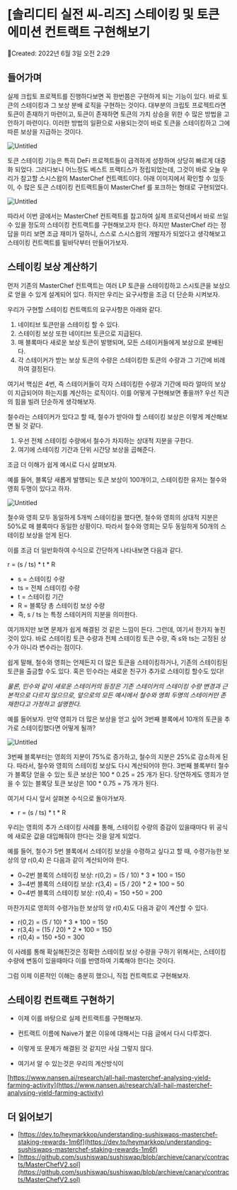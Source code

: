 # [솔리디티 실전 씨-리즈] 스테이킹 및 토큰 에미션 컨트랙트 구현해보기

Created: 2022년 6월 3일 오전 2:29

## 들어가며

실제 크립토 프로젝트를 진행하다보면 꼭 한번쯤은 구현하게 되는 기능이 있다. 바로 토큰의 스테이킹과 그 보상 분배 로직을 구현하는 것이다. 대부분의 크립토 프로젝트라면 토큰이 존재하기 마련이고, 토큰이 존재하면 토큰의 가치 상승을 위한 수 많은 방법을 고안하기 마련이다. 이러한 방법의 일환으로 사용되는것이 바로 토큰을 스테이킹하고 그에 따른 보상을 지급하는 것이다.

![Untitled](%5B%E1%84%89%E1%85%A9%E1%86%AF%E1%84%85%E1%85%B5%E1%84%83%E1%85%B5%E1%84%90%E1%85%B5%20%E1%84%89%E1%85%B5%E1%86%AF%E1%84%8C%E1%85%A5%E1%86%AB%20%E1%84%8A%E1%85%B5-%E1%84%85%E1%85%B5%E1%84%8C%E1%85%B3%5D%20%E1%84%89%E1%85%B3%E1%84%90%E1%85%A6%E1%84%8B%E1%85%B5%E1%84%8F%E1%85%B5%E1%86%BC%20%E1%84%86%E1%85%B5%E1%86%BE%20%E1%84%90%E1%85%A9%E1%84%8F%E1%85%B3%E1%86%AB%20%E1%84%8B%E1%85%A6%E1%84%86%20b04c18ff85754fa0b0e94967a525c511/Untitled.png)

토큰 스테이킹 기능은 특히 DeFi 프로젝트들이 급격하게 성장하며 상당히 빠르게 대중화 되었다. 그러다보니 어느정도 베스트 프랙티스가 정립되었는데, 그것이 바로 오늘 우리가 참고할 스시스왑의 MasterChef 컨트랙트이다. 아래 이미지에서 확인할 수 있듯이, 수 많은 토큰 스테이킹 컨트랙트들이 MasterChef 를 포크하는 형태로 구현되었다. 

![Untitled](%5B%E1%84%89%E1%85%A9%E1%86%AF%E1%84%85%E1%85%B5%E1%84%83%E1%85%B5%E1%84%90%E1%85%B5%20%E1%84%89%E1%85%B5%E1%86%AF%E1%84%8C%E1%85%A5%E1%86%AB%20%E1%84%8A%E1%85%B5-%E1%84%85%E1%85%B5%E1%84%8C%E1%85%B3%5D%20%E1%84%89%E1%85%B3%E1%84%90%E1%85%A6%E1%84%8B%E1%85%B5%E1%84%8F%E1%85%B5%E1%86%BC%20%E1%84%86%E1%85%B5%E1%86%BE%20%E1%84%90%E1%85%A9%E1%84%8F%E1%85%B3%E1%86%AB%20%E1%84%8B%E1%85%A6%E1%84%86%20b04c18ff85754fa0b0e94967a525c511/Untitled%201.png)

따라서 이번 글에서는 MasterChef 컨트랙트를 참고하여 실제 프로덕션에서 바로 쓰일 수 있을 정도의 스테이킹 컨트랙트를 구현해보고자 한다. 하지만 MasterChef 라는 정답을 미리 보면 조금 재미가 덜하니, 스스로 스시스왑의 개발자가 되었다고 생각해보고 스테이킹 컨트랙트를 밑바닥부터 만들어가보자.

## 스테이킹 보상 계산하기

먼저 기존의 MasterChef 컨트랙트는 여러 LP 토큰을 스테이킹하고 스시토큰을 보상으로 얻을 수 있게 설계되어 있다. 하지만 우리는 요구사항을 조금 더 단순화 시켜보자.

우리가 구현할 스테이킹 컨트랙트의 요구사항은 아래와 같다.

1. 네이티브 토큰만을 스테이킹 할 수 있다.
2. 스테이킹 보상 또한 네이티브 토큰으로 지급된다. 
3. 매 블록마다 새로운 보상 토큰이 발행되며, 모든 스테이커들에게 보상으로 분배된다.
4. 각 스테이커가 받는 보상 토큰의 수량은 스테이킹한 토큰의 수량과 그 기간에 비례하여 결정된다.

여기서 핵심은 4번, 즉 스테이커들이 각자 스테이킹한 수량과 기간에 따라 얼마의 보상이 지급되어야 하는지를 계산하는 로직이다. 이를 어떻게 구현해보면 좋을까? 우선 직관의 힘을 빌려 단순하게 생각해보자.

철수라는 스테이커가 있다고 할 때, 철수가 받아야 할 스테이킹 보상은 이렇게 계산해보면 될 것 같다.

1. 우선 전체 스테이킹 수량에서 철수가 차지하는 상대적 지분을 구한다.
2. 여기에 스테이킹 기간과 단위 시간당 보상을 곱해준다. 

조금 더 이해가 쉽게 예시로 다시 살펴보자.

예를 들어, 블록당 새롭게 발행되는 토큰 보상이 100개이고, 스테이킹한 유저는 철수와 영희 두명이 있다고 하자.

![Untitled](%5B%E1%84%89%E1%85%A9%E1%86%AF%E1%84%85%E1%85%B5%E1%84%83%E1%85%B5%E1%84%90%E1%85%B5%20%E1%84%89%E1%85%B5%E1%86%AF%E1%84%8C%E1%85%A5%E1%86%AB%20%E1%84%8A%E1%85%B5-%E1%84%85%E1%85%B5%E1%84%8C%E1%85%B3%5D%20%E1%84%89%E1%85%B3%E1%84%90%E1%85%A6%E1%84%8B%E1%85%B5%E1%84%8F%E1%85%B5%E1%86%BC%20%E1%84%86%E1%85%B5%E1%86%BE%20%E1%84%90%E1%85%A9%E1%84%8F%E1%85%B3%E1%86%AB%20%E1%84%8B%E1%85%A6%E1%84%86%20b04c18ff85754fa0b0e94967a525c511/Untitled%202.png)

철수와 영희 모두 동일하게 5개씩 스테이킹을 했다면, 철수와 영희의 상대적 지분은 50%로 매 블록마다 동일한 상황이다. 따라서 철수와 영희는 모두 동일하게 50개의 스테이킹 보상을 얻게 된다. 

이를 조금 더 일반화하여 수식으로 간단하게 나타내보면 다음과 같다.

r = (s / ts) * t * R

- s = 스테이킹 수량
- ts = 전체 스테이킹 수량
- t = 스테이킹 기간
- R = 블록당 총 스테이킹 보상 수량
- 즉, s / ts 는 특정 스테이커의 지분을 의미한다.

여기까지만 보면 문제가 쉽게 해결된 것 같은 느낌이 든다. 그런데, 여기서 한가지 놓친것이 있다. 바로 스테이킹 토큰 수량과 전체 스테이킹 토큰 수량, 즉 s와 ts는 고정된 상수가 아니라 변수라는 점이다.

쉽게 말해, 철수와 영희는 언제든지 더 많은 토큰을 스테이킹하거나, 기존의 스테이킹된 토큰을 출금할 수도 있다. 혹은 민수라는 새로운 친구가 추가로 스테이킹 할수도 있다!

*물론, 민수와 같이 새로운 스테이커의 등장은 기존 스테이커의 스테이킹 수량 변경과 근본적으로 다르지 않으므로, 앞으로의 모든 예시에서 철수와 영희 두명의 스테이커만 존재한다고 가정하고 설명한다.*

예를 들어보자. 만약 영희가 더 많은 보상을 얻고 싶어 3번째 블록에서 10개의 토큰을 추가로 스테이킹했다면 어떻게 될까?

![Untitled](%5B%E1%84%89%E1%85%A9%E1%86%AF%E1%84%85%E1%85%B5%E1%84%83%E1%85%B5%E1%84%90%E1%85%B5%20%E1%84%89%E1%85%B5%E1%86%AF%E1%84%8C%E1%85%A5%E1%86%AB%20%E1%84%8A%E1%85%B5-%E1%84%85%E1%85%B5%E1%84%8C%E1%85%B3%5D%20%E1%84%89%E1%85%B3%E1%84%90%E1%85%A6%E1%84%8B%E1%85%B5%E1%84%8F%E1%85%B5%E1%86%BC%20%E1%84%86%E1%85%B5%E1%86%BE%20%E1%84%90%E1%85%A9%E1%84%8F%E1%85%B3%E1%86%AB%20%E1%84%8B%E1%85%A6%E1%84%86%20b04c18ff85754fa0b0e94967a525c511/Untitled%203.png)

3번째 블록부터는 영희의 지분이 75%로 증가하고, 철수의 지분은 25%로 감소하게 된다. 따라서, 철수와 영희의 스테이킹 보상도 다시 계산되어야 한다. 3번째 블록부터 철수가 블록당 얻을 수 있는 토큰 보상은 100 * 0.25 = 25 개가 된다. 당연하게도 영희가 얻을 수 있는 블록당 토큰 보상은 100 * 0.75 = 75 개가 된다.

여기서 다시 앞서 살펴본 수식으로 돌아가보자.

- r = (s / ts) * t * R

우리는 영희의 추가 스테이킹 사례를 통해, 스테이킹 수량의 증감이 있을때마다 위 공식에 새로운 값을 대입해줘야 한다는 것을 알게 되었다. 

예를 들어, 철수가 5번 블록에서 스테이킹 보상을 수령하고 싶다고 할 때, 수령가능한 보상의 양 r(0,4) 은 다음과 같이 계산되어야 한다.

- 0~2번 블록의 스테이킹 보상: r(0,2) = (5 / 10) * 3 * 100 = 150
- 3~4번 블록의 스테이킹 보상: r(3,4) = (5 / 20) * 2 * 100 = 50
- 0~4번 블록의 스테이킹 보상: r(0,4) = 150 +50 = 200

마찬가지로 영희의 수령가능한 보상의 양 r(0,4)도 다음과 같이 계산할 수 있다.

- r(0,2) = (5 / 10) * 3 * 100 = 150
- r(3,4) = (15 / 20) * 2 * 100 = 150
- r(0,4) = 150 +50 = 300

이 사례를 통해 확실해진것은 정확한 스테이킹 보상 수량을 구하기 위해서는, 스테이킹 수량에 변동이 있을때마다 이를 반영하여 기록해야 한다는 것이다.

그럼 이제 이론적인 이해는 충분히 했으니, 직접 컨트랙트로 구현해보자.

## 스테이킹 컨트랙트 구현하기

- 이제 이를 바탕으로 실제 컨트랙트를 구현해보자.

- 컨트랙트 이름에 Naive가 붙은 이유에 대해서는 다음 글에서 다시 다루겠다.

- 이렇게 또 문제가 해결된 것 같지만 사실 그렇지 않다.
- 여기서 알 수 있는것은 우리의 계산방식이

[https://www.nansen.ai/research/all-hail-masterchef-analysing-yield-farming-activity](https://www.nansen.ai/research/all-hail-masterchef-analysing-yield-farming-activity)

## 더 읽어보기

- [https://dev.to/heymarkkop/understanding-sushiswaps-masterchef-staking-rewards-1m6f](https://dev.to/heymarkkop/understanding-sushiswaps-masterchef-staking-rewards-1m6f)
- [https://github.com/sushiswap/sushiswap/blob/archieve/canary/contracts/MasterChefV2.sol](https://github.com/sushiswap/sushiswap/blob/archieve/canary/contracts/MasterChefV2.sol)